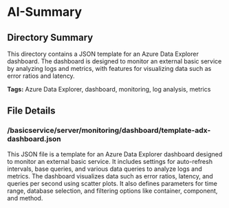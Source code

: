 # AI-Summary
## Directory Summary
This directory contains a JSON template for an Azure Data Explorer dashboard. The dashboard is designed to monitor an external basic service by analyzing logs and metrics, with features for visualizing data such as error ratios and latency.

**Tags:** Azure Data Explorer, dashboard, monitoring, log analysis, metrics

## File Details
    
### /basicservice/server/monitoring/dashboard/template-adx-dashboard.json
This JSON file is a template for an Azure Data Explorer dashboard designed to monitor an external basic service. It includes settings for auto-refresh intervals, base queries, and various data queries to analyze logs and metrics. The dashboard visualizes data such as error ratios, latency, and queries per second using scatter plots. It also defines parameters for time range, database selection, and filtering options like container, component, and method.
